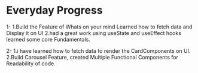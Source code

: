 # Everyday Progress
1-
1.Build the Feature of Whats on your mind Learned how to fetch data and Display it on UI 
2.had a great work using useState and useEffect hooks learned some core Fundamentals.

2-
1.i have learned how to fetch data to render the CardComponents on UI.
2.Build Carousel Feature, created Multiple Functional Components for Readability of code.
